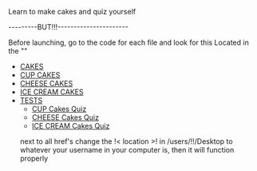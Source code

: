 Learn to make cakes and quiz yourself

---------BUT!!!----------------------

Before launching, go to the code for each file and look for this
Located in the "<!-- THE NAVBAR -->"

  <div class="collapse navbar-collapse" id="myNavbar">
    <ul class="nav navbar-nav navbar-right">
   <li><a href="file:///C:/Users/jpere7330/Desktop/New%20folder/Cake-Lake-master/Cake-Lake/Home%20Page.html">CAKES</a></li>
   <li><a href="file:///C:/Users/jpere7330/Desktop/New%20folder/Cake-Lake-master/Cake-Lake/CUPCAKES.html">CUP CAKES</a></li>
   <li><a href="file:///C:/Users/jpere7330/Desktop/New%20folder/Cake-Lake-master/Cake-Lake/Cheese%20Cakes.html">CHEESE CAKES</a></li>
   <li><a href="file:///C:/Users/jpere7330/Desktop/New%20folder/Cake-Lake-master/Cake-Lake/Icecream%20Cakes.html">ICE CREAM CAKES</a></li>
   <li class="dropdown">
     <a class="dropdown-toggle" data-toggle="dropdown" href="#">TESTS
     <span class="caret"></span></a>
     <ul class="dropdown-menu">
    <li><a href="file:///C:/Users/jpere7330/Desktop/New%20folder/Cake-Lake-master/Cake-Lake/Cupqs.html">CUP Cakes Quiz</a></li>
    <li><a href="file:///C:/Users/jpere7330/Desktop/New%20folder/Cake-Lake-master/Cake-Lake/Chezqs.html">CHEESE Cakes Quiz</a></li>
    <li><a href="file:///C:/Users/jpere7330/Desktop/New%20folder/Cake-Lake-master/Cake-Lake/Iceqs.html">ICE CREAM Cakes Quiz</a></li> 
     </ul>
 
 next to all href's change the  !< location >! in /users/!<jpere7330>!/Desktop
to whatever your username in your computer is, then it will function properly
   
   
